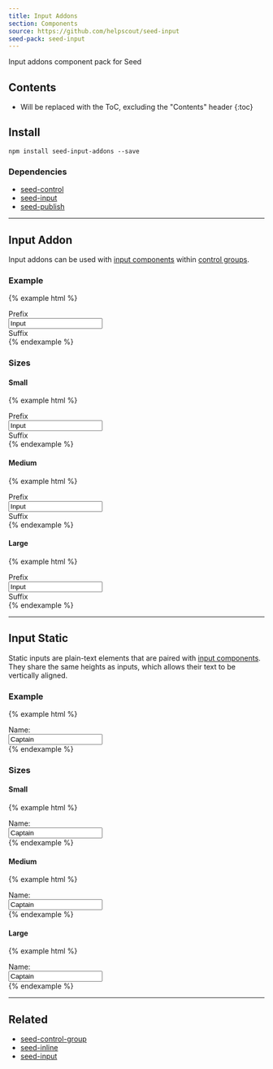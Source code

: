 ```yaml
---
title: Input Addons
section: Components
source: https://github.com/helpscout/seed-input
seed-pack: seed-input
---
```


Input addons component pack for Seed

## Contents

* Will be replaced with the ToC, excluding the "Contents" header
{:toc}

## Install

```
npm install seed-input-addons --save
```


### Dependencies

* [seed-control](/seed/packs/seed-control)
* [seed-input](/seed/packs/seed-input)
* [seed-publish](/seed/packs/seed-publish)


---


## Input Addon

Input addons can be used with [input components](/seed/packs/seed-input) within [control groups](/seed/packs/control-group).


### Example

{% example html %}
<div class="o-control-group" role="group">
  <div class="c-input-addon">Prefix</div>
  <input class="c-input o-control-group__block" value="Input">
  <div class="c-input-addon">Suffix</div>
</div>
{% endexample %}


### Sizes

#### Small
{% example html %}
<div class="o-control-group" role="group">
  <div class="c-input-addon c-input-addon--sm">Prefix</div>
  <input class="c-input o-control-group__block c-input--sm" value="Input">
  <div class="c-input-addon c-input-addon--sm">Suffix</div>
</div>
{% endexample %}


#### Medium
{% example html %}
<div class="o-control-group" role="group">
  <div class="c-input-addon c-input-addon--md">Prefix</div>
  <input class="c-input o-control-group__block c-input--md" value="Input">
  <div class="c-input-addon c-input-addon--md">Suffix</div>
</div>
{% endexample %}


#### Large
{% example html %}
<div class="o-control-group" role="group">
  <div class="c-input-addon c-input-addon--lg">Prefix</div>
  <input class="c-input o-control-group__block c-input--lg" value="Input">
  <div class="c-input-addon c-input-addon--lg">Suffix</div>
</div>
{% endexample %}



---


## Input Static

Static inputs are plain-text elements that are paired with [input components](/seed/packs/seed-input). They share the same heights as inputs, which allows their text to be vertically aligned.


### Example

{% example html %}
<div class="o-inline">
  <div class="o-inline__item u-mrg-r-5">
    <div class="c-input-static">Name: </div>
  </div>
  <div class="o-inline__item">
    <input class="c-input" value="Captain">
  </div>
</div>
{% endexample %}


### Sizes

#### Small

{% example html %}
<div class="o-inline">
  <div class="o-inline__item u-mrg-r-5">
    <div class="c-input-static c-input-static--sm">Name: </div>
  </div>
  <div class="o-inline__item">
    <input class="c-input c-input--sm" value="Captain">
  </div>
</div>
{% endexample %}


#### Medium

{% example html %}
<div class="o-inline">
  <div class="o-inline__item u-mrg-r-5">
    <div class="c-input-static c-input-static--md">Name: </div>
  </div>
  <div class="o-inline__item">
    <input class="c-input c-input--md" value="Captain">
  </div>
</div>
{% endexample %}


#### Large

{% example html %}
<div class="o-inline">
  <div class="o-inline__item u-mrg-r-5">
    <div class="c-input-static c-input-static--lg">Name: </div>
  </div>
  <div class="o-inline__item">
    <input class="c-input c-input--lg" value="Captain">
  </div>
</div>
{% endexample %}



---



## Related

* [seed-control-group](/seed/packs/seed-control-group)
* [seed-inline](/seed/packs/seed-inline)
* [seed-input](/seed/packs/seed-input)
